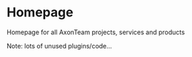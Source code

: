 # Homepage
Homepage for all AxonTeam projects, services and products

Note: lots of unused plugins/code...
